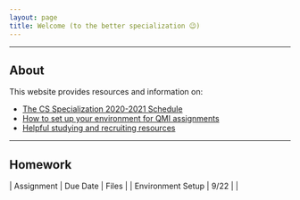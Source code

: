 ```yaml
---
layout: page
title: Welcome (to the better specialization 😉)
---
```


---

## About
This website provides resources and information on:

- [The CS Specialization 2020-2021 Schedule](schedule.md)
- [How to set up your environment for QMI assignments](setup.md)
- [Helpful studying and recruiting resources](resources.md)

---

## Homework

| Assignment                    | Due Date | Files |
| Environment Setup             | 9/22     |  	   |